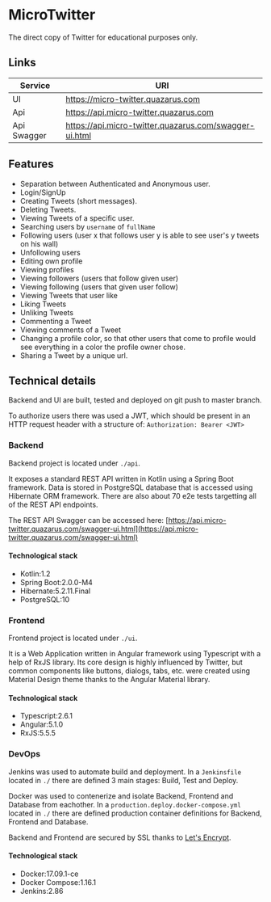 # MicroTwitter

The direct copy of Twitter for educational purposes only.

## Links

| Service | URI |
|---|---|
| UI | https://micro-twitter.quazarus.com |
| Api | https://api.micro-twitter.quazarus.com |
| Api Swagger | https://api.micro-twitter.quazarus.com/swagger-ui.html |

## Features
 * Separation between Authenticated and Anonymous user.
 * Login/SignUp
 * Creating Tweets (short messages).
 * Deleting Tweets.
 * Viewing Tweets of a specific user.
 * Searching users by `username` of `fullName`
 * Following users (user x that follows user y is able to see user's y tweets on his wall)
 * Unfollowing users
 * Editing own profile
 * Viewing profiles
 * Viewing followers (users that follow given user)
 * Viewing following (users that given user follow)
 * Viewing Tweets that user like
 * Liking Tweets
 * Unliking Tweets
 * Commenting a Tweet
 * Viewing comments of a Tweet
 * Changing a profile color, so that other users that come to profile would see everything in a color the profile owner chose.
 * Sharing a Tweet by a unique url.

## Technical details

Backend and UI are built, tested and deployed on git push to master branch.

To authorize users there was used a JWT, which should be present in an HTTP request header with a structure of: `Authorization: Bearer <JWT>`

### Backend

Backend project is located under `./api`.

It exposes a standard REST API written in Kotlin using a Spring Boot framework.
Data is stored in PostgreSQL database that is accessed using Hibernate ORM framework.
There are also about 70 e2e tests targetting all of the REST API endpoints.

The REST API Swagger can be accessed here: [https://api.micro-twitter.quazarus.com/swagger-ui.html](https://api.micro-twitter.quazarus.com/swagger-ui.html)

#### Technological stack
 * Kotlin:1.2
 * Spring Boot:2.0.0-M4
 * Hibernate:5.2.11.Final
 * PostgreSQL:10

### Frontend

Frontend project is located under `./ui`.

It is a Web Application written in Angular framework using Typescript with a help of RxJS library.
Its core design is highly influenced by Twitter, but common components like buttons, dialogs, tabs, etc.
were created using Material Design theme thanks to the Angular Material library.

#### Technological stack
 * Typescript:2.6.1
 * Angular:5.1.0
 * RxJS:5.5.5

### DevOps

Jenkins was used to automate build and deployment.
In a `Jenkinsfile` located in `./` there are defined 3 main stages: Build, Test and Deploy.

Docker was used to contenerize and isolate Backend, Frontend and Database from eachother.
In a `production.deploy.docker-compose.yml` located in `./` there are defined production
container definitions for Backend, Frontend and Database.

Backend and Frontend are secured by SSL thanks to [Let's Encrypt](https://letsencrypt.org/).

#### Technological stack
 * Docker:17.09.1-ce
 * Docker Compose:1.16.1
 * Jenkins:2.86